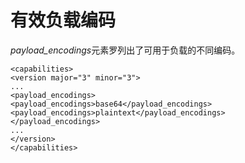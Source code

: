 # 有效负载编码

*payload\_encodings*元素罗列出了可用于负载的不同编码。

             
    <capabilities>
    <version major="3" minor="3">
    ...
    <payload_encodings>
    <payload_encodings>base64</payload_encodings>
    <payload_encodings>plaintext</payload_encodings>
    </payload_encodings>
    ...
    </version>
    </capabilities>
             
          

